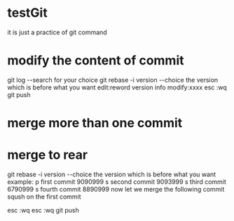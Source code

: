 # testGit
it is just a practice of git command


# modify the content of commit
git log --search for your choice
git rebase -i version --choice the version which is before what you want
edit:reword version info
modify:xxxx
esc :wq
git push 


# merge more than one commit
# merge to rear

git rebase -i version --choice the version which is before what you want
example:
p first commit 9090999
s second commit 9093999 
s third commit 6790999 
s fourth commit 8890999
now let we merge the following commit sqush on the first commit

esc :wq
esc :wq
git push 

